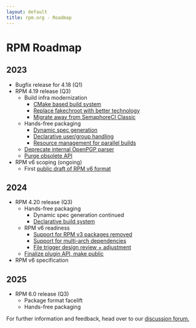 ```yaml
---
layout: default
title: rpm.org - Roadmap
---
```


# RPM Roadmap

## 2023
* Bugfix release for 4.18 (Q1)
* RPM 4.19 release (Q3)
  * Build infra modernization
    * [CMake based build system](https://github.com/rpm-software-management/rpm/pull/2096)
    * [Replace fakechroot with better technology](https://github.com/rpm-software-management/rpm/issues/1580)
    * [Migrate away from SemaphoreCI Classic](https://github.com/rpm-software-management/rpm/issues/2569)
  * Hands-free packaging
    * [Dynamic spec generation](https://github.com/rpm-software-management/rpm/discussions/2032)
    * [Declarative user/group handling](https://github.com/rpm-software-management/rpm/issues/1032)
    * [Resource management for parallel builds](https://github.com/rpm-software-management/rpm/issues/804)
  * [Deprecate internal OpenPGP parser](https://github.com/rpm-software-management/rpm/issues/1935)
  * [Purge obsolete API](https://github.com/rpm-software-management/rpm/issues/1989)
* RPM v6 scoping (ongoing)
  * First [public draft of RPM v6 format](https://github.com/rpm-software-management/rpm/discussions/2374)

## 2024
* RPM 4.20 release (Q3)
  * Hands-free packaging
    * Dynamic spec generation continued
    * [Declarative build system](https://github.com/rpm-software-management/rpm/issues/1087)
  * RPM v6 readiness
    * [Support for RPM v3 packages removed](https://github.com/rpm-software-management/rpm/issues/1107)
    * [Support for multi-arch dependencies](https://github.com/rpm-software-management/rpm/issues/2197)
    * [File trigger design review + adjustment](https://github.com/rpm-software-management/rpm/issues/2655)
  * [Finalize plugin API, make public](https://github.com/rpm-software-management/rpm/issues/1536)
* RPM v6 specification

## 2025
* RPM 6.0 release (Q3)
  * Package format facelift
  * Hands-free packaging

For further information and feedback, head over to our [discussion forum.](https://github.com/rpm-software-management/rpm/discussions/2015)
